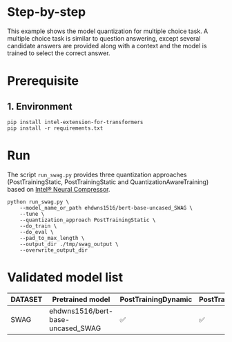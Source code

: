 Step-by-step
============

This example shows the model quantization for multiple choice task. A multiple choice task is similar to question answering, except several candidate answers are provided along with a context and the model is trained to select the correct answer.

# Prerequisite​

## 1. Environment
```
pip install intel-extension-for-transformers
pip install -r requirements.txt
```

# Run

The script `run_swag.py` provides three quantization approaches (PostTrainingStatic, PostTrainingStatic and QuantizationAwareTraining) based on [Intel® Neural Compressor](https://github.com/intel/neural-compressor).

```
python run_swag.py \
    --model_name_or_path ehdwns1516/bert-base-uncased_SWAG \
    --tune \
    --quantization_approach PostTrainingStatic \
    --do_train \
    --do_eval \
    --pad_to_max_length \
    --output_dir ./tmp/swag_output \
    --overwrite_output_dir
```

# Validated model list

|DATASET|Pretrained model|PostTrainingDynamic | PostTrainingStatic | QuantizationAwareTraining
|---|------------------------------------|---|---|---
|SWAG|ehdwns1516/bert-base-uncased_SWAG| ✅| ✅| ✅